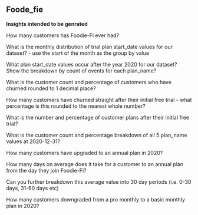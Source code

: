 Foode_fie
----------------------------------------------------------------------
 
**Insights intended to be genrated** 

How many customers has Foodie-Fi ever had?

What is the monthly distribution of trial plan start_date values for our dataset? - use the start of the month as the group by value

What plan start_date values occur after the year 2020 for our dataset? Show the breakdown by count of events for each plan_name?

What is the customer count and percentage of customers who have churned rounded to 1 decimal place?

How many customers have churned straight after their initial free trial - what percentage is this rounded to the nearest whole number?

What is the number and percentage of customer plans after their initial free trial?

What is the customer count and percentage breakdown of all 5 plan_name values at 2020-12-31?

How many customers have upgraded to an annual plan in 2020?

How many days on average does it take for a customer to an annual plan from the day they join Foodie-Fi?

Can you further breakdown this average value into 30 day periods (i.e. 0-30 days, 31-60 days etc)

How many customers downgraded from a pro monthly to a basic monthly plan in 2020?

